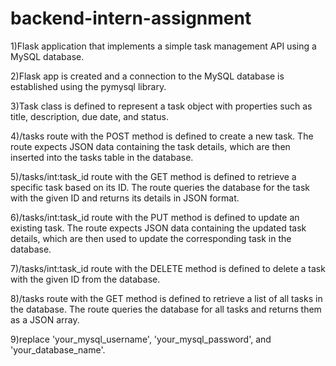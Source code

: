 # backend-intern-assignment

1)Flask application that implements a simple task management API using a MySQL database.

2)Flask app is created and a connection to the MySQL database is established using the pymysql library.

3)Task class is defined to represent a task object with properties such as title, description, due date, and status.

4)/tasks route with the POST method is defined to create a new task. The route expects JSON data containing the task details, which are then inserted into the tasks table in the database.

5)/tasks/int:task_id route with the GET method is defined to retrieve a specific task based on its ID. The route queries the database for the task with the given ID and returns its details in JSON format.

6)/tasks/int:task_id route with the PUT method is defined to update an existing task. The route expects JSON data containing the updated task details, which are then used to update the corresponding task in the database.

7)/tasks/int:task_id route with the DELETE method is defined to delete a task with the given ID from the database.

8)/tasks route with the GET method is defined to retrieve a list of all tasks in the database. The route queries the database for all tasks and returns them as a JSON array.

9)replace 'your_mysql_username', 'your_mysql_password', and 'your_database_name'.
